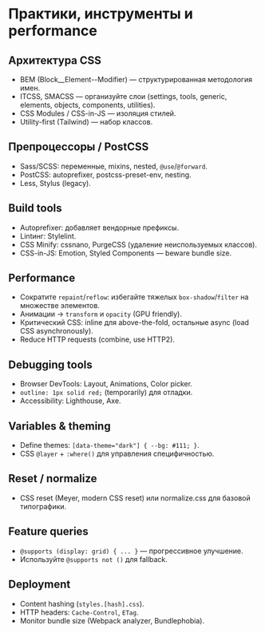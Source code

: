 # Практики, инструменты и performance

## Архитектура CSS
- BEM (Block__Element--Modifier) — структурированная методология имен.
- ITCSS, SMACSS — организуйте слои (settings, tools, generic, elements, objects, components, utilities).
- CSS Modules / CSS-in-JS — изоляция стилей.
- Utility-first (Tailwind) — набор классов.

## Препроцессоры / PostCSS
- Sass/SCSS: переменные, mixins, nested, `@use`/`@forward`.
- PostCSS: autoprefixer, postcss-preset-env, nesting.
- Less, Stylus (legacy).

## Build tools
- Autoprefixer: добавляет вендорные префиксы.
- Lintинг: Stylelint.
- CSS Minify: cssnano, PurgeCSS (удаление неиспользуемых классов).
- CSS-in-JS: Emotion, Styled Components — beware bundle size.

## Performance
- Сократите `repaint`/`reflow`: избегайте тяжелых `box-shadow`/`filter` на множестве элементов.
- Анимации → `transform` и `opacity` (GPU friendly).
- Критический CSS: inline для above-the-fold, остальные async (load CSS asynchronously).
- Reduce HTTP requests (combine, use HTTP2).

## Debugging tools
- Browser DevTools: Layout, Animations, Color picker.
- `outline: 1px solid red;` (temporarily) для отладки.
- Accessibility: Lighthouse, Axe.

## Variables & theming
- Define themes: `[data-theme="dark"] { --bg: #111; }`.
- CSS `@layer` + `:where()` для управления специфичностью.

## Reset / normalize
- CSS reset (Meyer, modern CSS reset) или normalize.css для базовой типографики.

## Feature queries
- `@supports (display: grid) { ... }` — прогрессивное улучшение.
- Используйте `@supports not ()` для fallback.

## Deployment
- Content hashing (`styles.[hash].css`).
- HTTP headers: `Cache-Control`, `ETag`.
- Monitor bundle size (Webpack analyzer, Bundlephobia).

